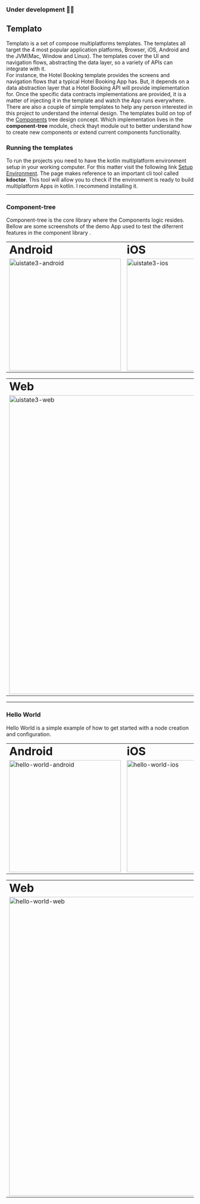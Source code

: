 ### Under development 🚧👷
## Templato
Templato is a set of compose multiplatforms templates. The templates all target the 4 most popular application platforms, Browser, iOS, Android and the JVM(Mac, Window and Linux). The templates cover the UI and navigation flows, abstracting the data layer, so a variety of APIs can integrate with it.
<BR>
For instance, the Hotel Booking template provides the screens and navigation flows that a typical Hotel Booking App has. But, it depends on a data abstraction layer that a Hotel Booking API will provide implementation for. Once the specific data contracts implementations are provided, it is a matter of injecting it in the template and watch the App runs everywhere.
<BR>
There are also a couple of simple templates to help any person interested in this project to understand the internal design. The templates build on top of the [Components](https://github.com/pablichjenkov/templato/wiki) tree design concept. Which implementation lives in the **component-tree** module, check thayt module out to better understand how to create new components or extend current components functionality.

### Running the templates
To run the projects you need to have the kotlin multiplatform environment setup in your working computer. For this matter visit the following link [Setup Environment](https://kotlinlang.org/docs/multiplatform-mobile-setup.html#install-the-necessary-tools). The page makes reference to an important cli tool called **kdoctor**. This tool will allow you to check if the environment is ready to build multiplatform Apps in kotlin. I recommend installing it.

---

### Component-tree

Component-tree is the core library where the Components logic resides. Bellow are some screenshots of the demo App used to test the diferrent features in the component library .

<table border="0">
 <tr>
    <td><b style="font-size:30px">Android</b></td>
    <td><b style="font-size:30px">iOS</b></td>
 </tr>
 <tr>
    <td><img title="UiState 3 Android" src="https://user-images.githubusercontent.com/5303301/214517170-80037e52-ff5f-49b4-9e3c-2423d565d48e.jpg" alt="uistate3-android" width="300"></td>
    <td><img title="UiState 3 iOS" src="https://user-images.githubusercontent.com/5303301/214517783-4b71c5af-cd25-4c90-8f02-9859e2fb5cd7.jpg" alt="uistate3-ios" width="300"></td>
 </tr>
</table>
<table border="0">
 <tr>
    <td><b style="font-size:30px">Web</b></td>
 </tr>
 <tr>
    <td><img title="UiState 3 Web" src="https://user-images.githubusercontent.com/5303301/214518301-88398770-a508-45f2-b411-520155f4f7e9.jpg" alt="uistate3-web" width="800"></td>
 </tr>
</table>

---

### Hello World

Hello World is a simple example of how to get started with a node creation and configuration.

<table border="0">
 <tr>
    <td><b style="font-size:30px">Android</b></td>
    <td><b style="font-size:30px">iOS</b></td>
 </tr>
 <tr>
    <td><img title="Hello World Android" src="https://user-images.githubusercontent.com/5303301/215320502-0c771b1c-b5df-4181-aba0-7476d22e5995.jpg" alt="hello-world-android" width="300"></td>
    <td><img title="Hello World iOS" src="https://user-images.githubusercontent.com/5303301/214742102-878b386e-e324-433f-aee9-9c5629500ccc.jpg" alt="hello-world-ios" width="300"></td>
 </tr>
</table>
<table border="0">
 <tr>
    <td><b style="font-size:30px">Web</b></td>
 </tr>
 <tr>
    <td><img title="Hello World Web" src="https://user-images.githubusercontent.com/5303301/214742259-f912843a-cf85-4ce7-b69d-74b301eca6e5.jpg" alt="hello-world-web" width="800"></td>
 </tr>
</table>
